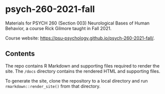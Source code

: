 # psych-260-2021-fall

Materials for PSYCH 260 (Section 003) Neurological Bases of Human Behavior, a course Rick Gilmore taught in Fall 2021.

Course website: <https://psu-psychology.github.io/psych-260-2021-fall/>.

## Contents

The repo contains R Markdown and supporting files required to render the site. The `/docs` directory contains the rendered HTML and supporting files.

To generate the site, clone the repository to a local directory and run `rmarkdown::render_site()` from that directory.
